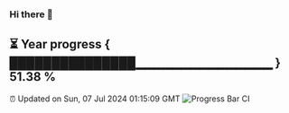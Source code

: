 ### Hi there 👋
⏳ Year progress { ███████████████▁▁▁▁▁▁▁▁▁▁▁▁▁▁▁ } 51.38 %
---
⏰ Updated on Sun, 07 Jul 2024 01:15:09 GMT
![Progress Bar CI](https://github.com/liununu/liununu/workflows/Progress%20Bar%20CI/badge.svg)
